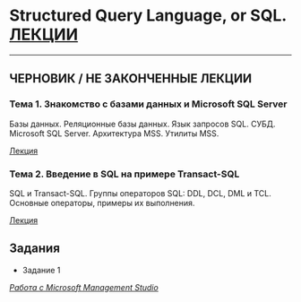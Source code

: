 # Structured Query Language, or SQL. [ЛЕКЦИИ](https://tgjmjgj.github.io/sql/dist/index.html "Лекции")

***

## ЧЕРНОВИК / НЕ ЗАКОНЧЕННЫЕ ЛЕКЦИИ

### Тема 1. Знакомство с базами данных и Microsoft SQL Server

Базы данных. Реляционные базы данных. Язык запросов SQL. СУБД. Microsoft SQL Server. Архитектура MSS. Утилиты MSS.

[Лекция](https://tgjmjgj.github.io/sharp/dist/lecture/1_mssqlserver/index.html "Лекция")

### Тема 2. Введение в SQL на примере Transact-SQL

SQL и Transact-SQL. Группы операторов SQL: DDL, DCL, DML и TCL. Основные операторы, примеры их выполнения.

[Лекция](https://tgjmjgj.github.io/sharp/dist/lecture/2_sql/index.html "Лекция")

## Задания

* Задание 1

[*Работа с Microsoft Management Studio*](https://tgjmjgj.github.io/sql/dist/task/Task_1/Task_1.pdf "Задание 1")
